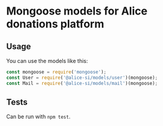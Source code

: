 # Mongoose models for Alice donations platform

## Usage

You can use the models like this:

```javascript
const mongoose = require('mongoose');
const User = require('@alice-si/models/user')(mongoose);
const Mail = require('@alice-si/models/mail')(mongoose);
```

## Tests

Can be run with `npm test`.
